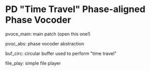# PD "Time Travel" Phase-aligned Phase Vocoder

pvoce_main: main patch (open this one!)

pvoc_abs:  phase vocoder abstraction

buf_circ: circular buffer used to perform "time travel"

file_play: simple file player
